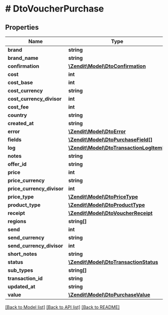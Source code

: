 # # DtoVoucherPurchase

## Properties

Name | Type | Description | Notes
------------ | ------------- | ------------- | -------------
**brand** | **string** |  |
**brand_name** | **string** |  |
**confirmation** | [**\Zendit\Model\DtoConfirmation**](DtoConfirmation.md) |  | [optional]
**cost** | **int** |  |
**cost_base** | **int** |  |
**cost_currency** | **string** |  |
**cost_currency_divisor** | **int** |  |
**cost_fee** | **int** |  |
**country** | **string** |  |
**created_at** | **string** |  |
**error** | [**\Zendit\Model\DtoError**](DtoError.md) |  | [optional]
**fields** | [**\Zendit\Model\DtoPurchaseField[]**](DtoPurchaseField.md) |  |
**log** | [**\Zendit\Model\DtoTransactionLogItem[]**](DtoTransactionLogItem.md) |  |
**notes** | **string** |  |
**offer_id** | **string** |  |
**price** | **int** |  |
**price_currency** | **string** |  |
**price_currency_divisor** | **int** |  |
**price_type** | [**\Zendit\Model\DtoPriceType**](DtoPriceType.md) |  |
**product_type** | [**\Zendit\Model\DtoProductType**](DtoProductType.md) |  |
**receipt** | [**\Zendit\Model\DtoVoucherReceipt**](DtoVoucherReceipt.md) |  | [optional]
**regions** | **string[]** |  | [optional]
**send** | **int** |  |
**send_currency** | **string** |  |
**send_currency_divisor** | **int** |  |
**short_notes** | **string** |  |
**status** | [**\Zendit\Model\DtoTransactionStatus**](DtoTransactionStatus.md) |  |
**sub_types** | **string[]** |  |
**transaction_id** | **string** |  |
**updated_at** | **string** |  |
**value** | [**\Zendit\Model\DtoPurchaseValue**](DtoPurchaseValue.md) |  | [optional]

[[Back to Model list]](../../README.md#models) [[Back to API list]](../../README.md#endpoints) [[Back to README]](../../README.md)
